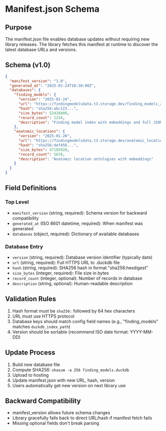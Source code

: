 # Manifest.json Schema

## Purpose

The manifest.json file enables database updates without requiring new library releases. The library fetches this manifest at runtime to discover the latest database URLs and versions.

## Schema (v1.0)

```json
{
  "manifest_version": "1.0",
  "generated_at": "2025-01-24T10:30:00Z",
  "databases": {
    "finding_models": {
      "version": "2025-01-24",
      "url": "https://findingmodelsdata.t3.storage.dev/finding_models_2025-01-24.duckdb",
      "hash": "sha256:abc123...",
      "size_bytes": 52428800,
      "record_count": 1234,
      "description": "Finding model index with embeddings and full JSON"
    },
    "anatomic_locations": {
      "version": "2025-01-20",
      "url": "https://findingmodelsdata.t3.storage.dev/anatomic_locations_2025-01-20.duckdb",
      "hash": "sha256:def456...",
      "size_bytes": 47185920,
      "record_count": 5678,
      "description": "Anatomic location ontologies with embeddings"
    }
  }
}
```

## Field Definitions

### Top Level

- `manifest_version` (string, required): Schema version for backward compatibility
- `generated_at` (ISO 8601 datetime, required): When manifest was generated
- `databases` (object, required): Dictionary of available databases

### Database Entry

- `version` (string, required): Database version identifier (typically date)
- `url` (string, required): Full HTTPS URL to .duckdb file
- `hash` (string, required): SHA256 hash in format "sha256:hexdigest"
- `size_bytes` (integer, required): File size in bytes
- `record_count` (integer, optional): Number of records in database
- `description` (string, optional): Human-readable description

## Validation Rules

1. Hash format must be `sha256:` followed by 64 hex characters
2. URL must use HTTPS protocol
3. Database keys should match config field names (e.g., "finding_models" matches `duckdb_index_path`)
4. Version should be sortable (recommend ISO date format: YYYY-MM-DD)

## Update Process

1. Build new database file
2. Compute SHA256: `shasum -a 256 finding_models.duckdb`
3. Upload to hosting
4. Update manifest.json with new URL, hash, version
5. Users automatically get new version on next library use

## Backward Compatibility

- manifest_version allows future schema changes
- Library gracefully falls back to direct URL/hash if manifest fetch fails
- Missing optional fields don't break parsing
